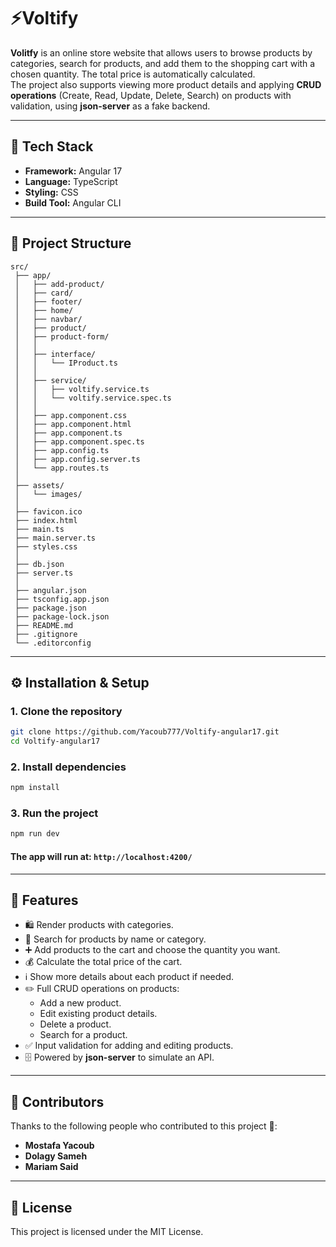 # ⚡Voltify

**Volitfy** is an online store website that allows users to browse products by categories, search for products, and add them to the shopping cart with a chosen quantity. The total price is automatically calculated.  
The project also supports viewing more product details and applying **CRUD operations** (Create, Read, Update, Delete, Search) on products with validation, using **json-server** as a fake backend.

---

## 🚀 Tech Stack
- **Framework:** Angular 17  
- **Language:** TypeScript  
- **Styling:** CSS  
- **Build Tool:** Angular CLI  

---

## 📂 Project Structure
```
src/
 ├── app/
 │   ├── add-product/
 │   ├── card/
 │   ├── footer/
 │   ├── home/
 │   ├── navbar/
 │   ├── product/
 │   ├── product-form/
 │   │
 │   ├── interface/
 │   │   └── IProduct.ts
 │   │
 │   ├── service/
 │   │   ├── voltify.service.ts
 │   │   └── voltify.service.spec.ts
 │   │
 │   ├── app.component.css
 │   ├── app.component.html
 │   ├── app.component.ts
 │   ├── app.component.spec.ts
 │   ├── app.config.ts
 │   ├── app.config.server.ts
 │   └── app.routes.ts
 │
 ├── assets/
 │   └── images/
 │
 ├── favicon.ico
 ├── index.html
 ├── main.ts
 ├── main.server.ts
 ├── styles.css
 │
 ├── db.json
 ├── server.ts
 │
 ├── angular.json
 ├── tsconfig.app.json
 ├── package.json
 ├── package-lock.json
 ├── README.md
 ├── .gitignore
 └── .editorconfig

```

---

## ⚙️ Installation & Setup

### 1. Clone the repository
```bash
git clone https://github.com/Yacoub777/Voltify-angular17.git
cd Voltify-angular17
```
### 2. Install dependencies
```bash
npm install
```
### 3. Run the project
```bash
npm run dev
```
#### The app will run at: `http://localhost:4200/`
---

## 🚀 Features
- 🛍️ Render products with categories.
- 🔎 Search for products by name or category.
- ➕ Add products to the cart and choose the quantity you want.
- 💰 Calculate the total price of the cart.
- ℹ️ Show more details about each product if needed.
- ✏️ Full CRUD operations on products:
  - Add a new product.
  - Edit existing product details.
  - Delete a product.
  - Search for a product.
- ✅ Input validation for adding and editing products.
- 🗄️ Powered by **json-server** to simulate an API.
---

## 👥 Contributors

Thanks to the following people who contributed to this project 💙:

- **Mostafa Yacoub**  
- **Dolagy Sameh**  
- **Mariam Said**

---
## 📖 License
This project is licensed under the MIT License.



